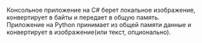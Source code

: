 Консольное приложение на C# берет локальное изображение, конвертирует в байты и передает в общую память.<br>
Приложение на Python принимает из общей памяти данные и конвертирует в изображение(или текст, опционально).<br>